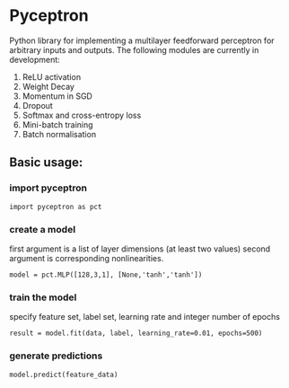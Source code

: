 # Pyceptron
Python library for implementing a multilayer feedforward perceptron for arbitrary inputs and outputs. The following modules are currently in development:

1. ReLU activation
2. Weight Decay
3. Momentum in SGD
4. Dropout
5. Softmax and cross-entropy loss
6. Mini-batch training
7. Batch normalisation

## Basic usage:

### import pyceptron
`import pyceptron as pct`

### create a model
first argument is a list of layer dimensions (at least two values) second argument is corresponding nonlinearities.

`model = pct.MLP([128,3,1], [None,'tanh','tanh'])`

### train the model
specify feature set, label set, learning rate and integer number of epochs

`result = model.fit(data, label, learning_rate=0.01, epochs=500)`

### generate predictions
`model.predict(feature_data)`
